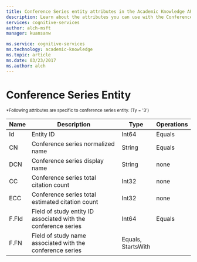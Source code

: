 ```yaml
---
title: Conference Series entity attributes in the Academic Knowledge API | Microsoft Docs
description: Learn about the attributes you can use with the Conference Series entity in Cognitive Services.
services: cognitive-services
author: alch-msft
manager: kuansanw

ms.service: cognitive-services
ms.technology: academic-knowledge
ms.topic: article
ms.date: 03/23/2017
ms.author: alch
---
```


# Conference Series Entity

<sub>
*Following attributes are specific to conference series entity. (Ty = '3')
</sub>



| Name  |                          Description                           |          Type          | Operations |
|-------|----------------------------------------------------------------|------------------------|------------|
|  Id   |                           Entity ID                            |         Int64          |   Equals   |
|  CN   |               Conference series normalized name                |         String         |   Equals   |
|  DCN  |                 Conference series display name                 |         String         |    none    |
|  CC   |             Conference series total citation count             |         Int32          |    none    |
|  ECC  |        Conference series total estimated citation count        |         Int32          |    none    |
| F.FId | Field of study entity ID associated with the conference series |         Int64          |   Equals   |
| F.FN  |   Field of study name associated with the conference series    | Equals,<br/>StartsWith |            |

